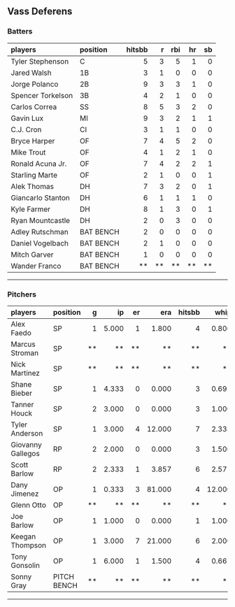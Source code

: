 ## Vass Deferens

### Batters

 
|players           |position  | hitsbb|  r| rbi| hr| sb| 
|:-----------------|:---------|------:|--:|---:|--:|--:| 
|Tyler Stephenson  |C         |      5|  3|   5|  1|  0| 
|Jared Walsh       |1B        |      3|  1|   0|  0|  0| 
|Jorge Polanco     |2B        |      9|  3|   3|  1|  0| 
|Spencer Torkelson |3B        |      4|  2|   1|  0|  0| 
|Carlos Correa     |SS        |      8|  5|   3|  2|  0| 
|Gavin Lux         |MI        |      9|  3|   2|  1|  1| 
|C.J. Cron         |CI        |      3|  1|   1|  0|  0| 
|Bryce Harper      |OF        |      7|  4|   5|  2|  0| 
|Mike Trout        |OF        |      4|  1|   2|  1|  0| 
|Ronald Acuna Jr.  |OF        |      7|  4|   2|  2|  1| 
|Starling Marte    |OF        |      2|  1|   0|  0|  1| 
|Alek Thomas       |DH        |      7|  3|   2|  0|  1| 
|Giancarlo Stanton |DH        |      6|  1|   1|  1|  0| 
|Kyle Farmer       |DH        |      8|  1|   3|  0|  1| 
|Ryan Mountcastle  |DH        |      2|  0|   3|  0|  0| 
|Adley Rutschman   |BAT BENCH |      2|  0|   0|  0|  0| 
|Daniel Vogelbach  |BAT BENCH |      2|  1|   0|  0|  0| 
|Mitch Garver      |BAT BENCH |      1|  0|   0|  0|  0| 
|Wander Franco     |BAT BENCH |     **| **|  **| **| **| 


* * *

### Pitchers

 
|players           |position    |  g|    ip| er|    era| hitsbb|   whip| so|  w| sv| 
|:-----------------|:-----------|--:|-----:|--:|------:|------:|------:|--:|--:|--:| 
|Alex Faedo        |SP          |  1| 5.000|  1|  1.800|      4|  0.800|  7|  0|  0| 
|Marcus Stroman    |SP          | **|    **| **|     **|     **|     **| **| **| **| 
|Nick Martinez     |SP          | **|    **| **|     **|     **|     **| **| **| **| 
|Shane Bieber      |SP          |  1| 4.333|  0|  0.000|      3|  0.692|  6|  0|  0| 
|Tanner Houck      |SP          |  2| 3.000|  0|  0.000|      3|  1.000|  5|  1|  1| 
|Tyler Anderson    |SP          |  1| 3.000|  4| 12.000|      7|  2.333|  2|  0|  0| 
|Giovanny Gallegos |RP          |  2| 2.000|  0|  0.000|      3|  1.500|  2|  0|  0| 
|Scott Barlow      |RP          |  2| 2.333|  1|  3.857|      6|  2.571|  1|  0|  1| 
|Dany Jimenez      |OP          |  1| 0.333|  3| 81.000|      4| 12.000|  0|  0|  0| 
|Glenn Otto        |OP          | **|    **| **|     **|     **|     **| **| **| **| 
|Joe Barlow        |OP          |  1| 1.000|  0|  0.000|      1|  1.000|  0|  0|  1| 
|Keegan Thompson   |OP          |  1| 3.000|  7| 21.000|      6|  2.000|  1|  0|  0| 
|Tony Gonsolin     |OP          |  1| 6.000|  1|  1.500|      4|  0.667|  5|  1|  0| 
|Sonny Gray        |PITCH BENCH | **|    **| **|     **|     **|     **| **| **| **| 


* * *


